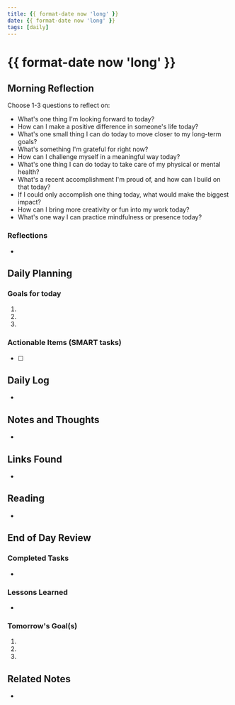 ```yaml
---
title: {{ format-date now 'long' }}
date: {{ format-date now 'long' }}
tags: [daily]
---
```


# {{ format-date now 'long' }}

## Morning Reflection

Choose 1-3 questions to reflect on:

- What's one thing I'm looking forward to today?
- How can I make a positive difference in someone's life today?
- What's one small thing I can do today to move closer to my long-term goals?
- What's something I'm grateful for right now?
- How can I challenge myself in a meaningful way today?
- What's one thing I can do today to take care of my physical or mental health?
- What's a recent accomplishment I'm proud of, and how can I build on that today?
- If I could only accomplish one thing today, what would make the biggest impact?
- How can I bring more creativity or fun into my work today?
- What's one way I can practice mindfulness or presence today?

### Reflections

-

## Daily Planning

### Goals for today

1.
2.
3.

### Actionable Items (SMART tasks)

- [ ]

## Daily Log

-

## Notes and Thoughts

-

## Links Found

-

## Reading

-

## End of Day Review

### Completed Tasks

-

### Lessons Learned

-

### Tomorrow's Goal(s)

1.
2.
3.

## Related Notes

-

